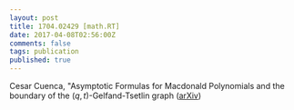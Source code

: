 ```yaml
---
layout: post
title: 1704.02429 [math.RT]
date: 2017-04-08T02:56:00Z
comments: false
tags: publication
published: true
---
```


Cesar Cuenca, "Asymptotic Formulas for Macdonald Polynomials and the boundary of the  $(q, t)$-Gelfand-Tsetlin graph ([arXiv](http://arxiv.org/abs/1704.02429v1))
